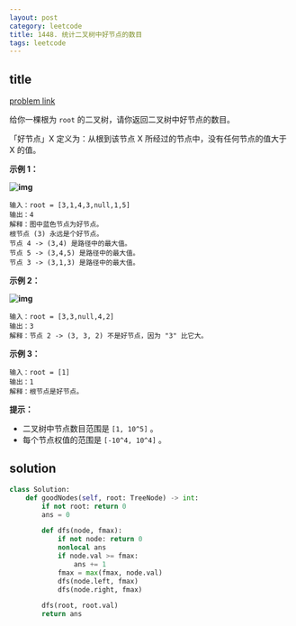 ```yaml
---
layout: post
category: leetcode
title: 1448. 统计二叉树中好节点的数目
tags: leetcode
---
```

## title
[problem link](https://leetcode-cn.com/problems/count-good-nodes-in-binary-tree/)

给你一棵根为 `root` 的二叉树，请你返回二叉树中好节点的数目。

「好节点」X 定义为：从根到该节点 X 所经过的节点中，没有任何节点的值大于 X 的值。

 

**示例 1：**

**![img](https://assets.leetcode-cn.com/aliyun-lc-upload/uploads/2020/05/16/test_sample_1.png)**

```
输入：root = [3,1,4,3,null,1,5]
输出：4
解释：图中蓝色节点为好节点。
根节点 (3) 永远是个好节点。
节点 4 -> (3,4) 是路径中的最大值。
节点 5 -> (3,4,5) 是路径中的最大值。
节点 3 -> (3,1,3) 是路径中的最大值。
```

**示例 2：**

**![img](https://assets.leetcode-cn.com/aliyun-lc-upload/uploads/2020/05/16/test_sample_2.png)**

```
输入：root = [3,3,null,4,2]
输出：3
解释：节点 2 -> (3, 3, 2) 不是好节点，因为 "3" 比它大。
```

**示例 3：**

```
输入：root = [1]
输出：1
解释：根节点是好节点。
```

 

**提示：**

- 二叉树中节点数目范围是 `[1, 10^5]` 。
- 每个节点权值的范围是 `[-10^4, 10^4]` 。

## solution
```python
class Solution:
    def goodNodes(self, root: TreeNode) -> int:
        if not root: return 0
        ans = 0

        def dfs(node, fmax):
            if not node: return 0
            nonlocal ans
            if node.val >= fmax:
                ans += 1
            fmax = max(fmax, node.val)
            dfs(node.left, fmax)
            dfs(node.right, fmax)

        dfs(root, root.val)
        return ans
```

